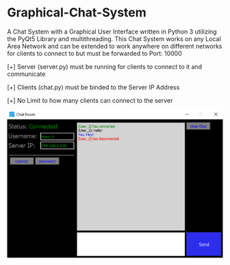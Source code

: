 # Graphical-Chat-System
A Chat System with a Graphical User Interface written in Python 3 utilizing the PyQt5 Library and multithreading.
This Chat System works on any Local Area Network and can be extended to work anywhere on different networks for clients to connect to but must be forwarded to Port: 10000

[+] Server (server.py) must be running for clients to connect to it and communicate

[+] Clients (chat.py) must be binded to the Server IP Address

[+] No Limit to how many clients can connect to the server

![](images/interface.png)
